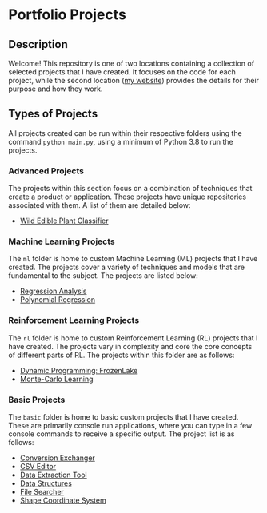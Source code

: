 # Portfolio Projects

## Description

Welcome! This repository is one of two locations containing a collection of selected projects that I have created. It focuses on the code for each project, while the second location ([my website](https://acius.co.uk/portfolio/)) provides the details for their purpose and how they work.

## Types of Projects

All projects created can be run within their respective folders using the command `python main.py`, using a minimum of Python 3.8 to run the projects.

### Advanced Projects

The projects within this section focus on a combination of techniques that create a product or application. These projects have unique repositories associated with them. A list of them are detailed below:

- [Wild Edible Plant Classifier](https://github.com/Achronus/wep-classifier)

### Machine Learning Projects

The `ml` folder is home to custom Machine Learning (ML) projects that I have created. The projects cover a variety of techniques and models that are fundamental to the subject. The projects are listed below:

- [Regression Analysis](/ml/regression_analysis)
- [Polynomial Regression](/ml/polynomial_regression)

### Reinforcement Learning Projects

The `rl` folder is home to custom Reinforcement Learning (RL) projects that I have created. The projects vary in complexity and core the core concepts of different parts of RL. The projects within this folder are as follows:

- [Dynamic Programming: FrozenLake](/rl/dynamic_programming)
- [Monte-Carlo Learning](/rl/monte_carlo)

### Basic Projects

The `basic` folder is home to basic custom projects that I have created. These are primarily console run applications, where you can type in a few console commands to receive a specific output. The project list is as follows:

- [Conversion Exchanger](/basic/conversion_exchanger)
- [CSV Editor](/basic/csv_editor)
- [Data Extraction Tool](/basic/data_extraction_tool)
- [Data Structures](/basic/data_structures)
- [File Searcher](/basic/file_searcher)
- [Shape Coordinate System](/basic/shape_coordinate_system)